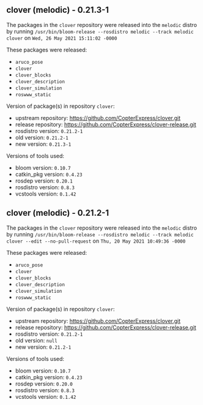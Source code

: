 ## clover (melodic) - 0.21.3-1

The packages in the `clover` repository were released into the `melodic` distro by running `/usr/bin/bloom-release --rosdistro melodic --track melodic clover` on `Wed, 26 May 2021 15:11:02 -0000`

These packages were released:
- `aruco_pose`
- `clover`
- `clover_blocks`
- `clover_description`
- `clover_simulation`
- `roswww_static`

Version of package(s) in repository `clover`:

- upstream repository: https://github.com/CopterExpress/clover.git
- release repository: https://github.com/CopterExpress/clover-release.git
- rosdistro version: `0.21.2-1`
- old version: `0.21.2-1`
- new version: `0.21.3-1`

Versions of tools used:

- bloom version: `0.10.7`
- catkin_pkg version: `0.4.23`
- rosdep version: `0.20.1`
- rosdistro version: `0.8.3`
- vcstools version: `0.1.42`


## clover (melodic) - 0.21.2-1

The packages in the `clover` repository were released into the `melodic` distro by running `/usr/bin/bloom-release --rosdistro melodic --track melodic clover --edit --no-pull-request` on `Thu, 20 May 2021 10:49:36 -0000`

These packages were released:
- `aruco_pose`
- `clover`
- `clover_blocks`
- `clover_description`
- `clover_simulation`
- `roswww_static`

Version of package(s) in repository `clover`:

- upstream repository: https://github.com/CopterExpress/clover.git
- release repository: https://github.com/CopterExpress/clover-release.git
- rosdistro version: `0.21.2-1`
- old version: `null`
- new version: `0.21.2-1`

Versions of tools used:

- bloom version: `0.10.7`
- catkin_pkg version: `0.4.23`
- rosdep version: `0.20.0`
- rosdistro version: `0.8.3`
- vcstools version: `0.1.42`



